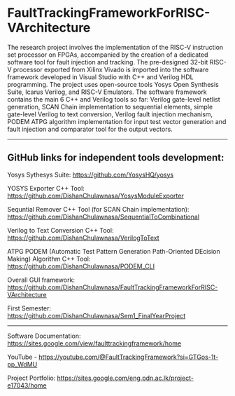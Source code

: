 # FaultTrackingFrameworkForRISC-VArchitecture
The research project involves the implementation of the RISC-V instruction set processor on FPGAs, accompanied by the creation of a dedicated software tool for fault injection and tracking. The pre-designed 32-bit RISC-V processor exported from Xilinx Vivado is imported into the software framework developed in Visual Studio with C++ and Verilog HDL programming. The project uses open-source tools Yosys Open Synthesis Suite, Icarus Verilog, and RISC-V Emulators. The software framework contains the main 6 C++ and Verilog tools so far: Verilog gate-level netlist generation, SCAN Chain implementation to sequential elements, simple gate-level Verilog to text conversion, Verilog fault injection mechanism, PODEM ATPG algorithm implementation for input test vector generation and fault injection and comparator tool for the output vectors.

------------------------------------------------------------------------------------------

**GitHub links for independent tools development:**
-----------------------------------------------------------------------------------------------

Yosys Sythesys Suite: https://github.com/YosysHQ/yosys

YOSYS Exporter C++ Tool: https://github.com/DishanChulawnasa/YosysModuleExporter

Sequntial Remover C++ Tool (for SCAN Chain implementation): https://github.com/DishanChulawnasa/SequentialToCombinational

Verilog to Text Conversion C++ Tool: https://github.com/DishanChulawnasa/VerilogToText

ATPG PODEM (Automatic Test Pattern Generation Path-Oriented DEcision Making) Algorithm C++ Tool: https://github.com/DishanChulawnasa/PODEM_CLI

Overall GUI framework: https://github.com/DishanChulawnasa/FaultTrackingFrameworkForRISC-VArchitecture

First Semester: https://github.com/DishanChulawnasa/Sem1_FinalYearProject

------------------------------------------------------------------------------------------

Software Documentation: https://sites.google.com/view/faulttrackingframework/home

YouTube - https://youtube.com/@FaultTrackingFramework?si=GTGos-1t-pp_WdMU

Project Portfolio: https://sites.google.com/eng.pdn.ac.lk/project-e17043/home
